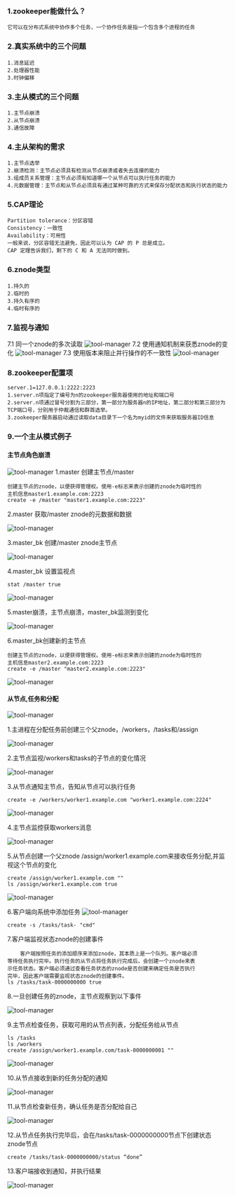 ### 1.zookeeper能做什么？

```
它可以在分布式系统中协作多个任务，一个协作任务是指一个包含多个进程的任务

```
### 2.真实系统中的三个问题

```
1.消息延迟
2.处理器性能
3.时钟偏移
```
### 3.主从模式的三个问题

```
1.主节点崩溃
2.从节点崩溃
3.通信故障
```
### 4.主从架构的需求

```
1.主节点选举
2.崩溃检测：主节点必须具有检测从节点崩溃或者失去连接的能力
3.组成员关系管理：主节点必须有知道哪一个从节点可以执行任务的能力
4.元数据管理：主节点和从节点必须具有通过某种可靠的方式来保存分配状态和执行状态的能力
```
### 5.CAP理论

```
Partition tolerance：分区容错
Consistency：一致性
Availability：可用性
一般来说，分区容错无法避免，因此可以认为 CAP 的 P 总是成立。
CAP 定理告诉我们，剩下的 C 和 A 无法同时做到。
```

### 6.znode类型

```
1.持久的
2.临时的
3.持久有序的
4.临时有序的
```

### 7.监视与通知
7.1 同一个znode的多次读取
![tool-manager](assets/zookeeper/zookeeper轮询.png)
7.2 使用通知机制来获悉znode的变化
![tool-manager](assets/zookeeper/zookeeper通知.png)
7.3 使用版本来阻止并行操作的不一致性
![tool-manager](assets/zookeeper/zookeeper版本.png)

### 8.zookeeper配置项

```
server.1=127.0.0.1:2222:2223
1.server.n项指定了编号为n的zookeeper服务器使用的地址和端口号
2.server.n项通过冒号分割为三部分，第一部分为服务器n的IP地址，第二部分和第三部分为TCP端口号，分别用于仲裁通信和群首选举。
3.zookeeper服务器启动通过读取data目录下一个名为myid的文件来获取服务器ID信息
```

### 9.一个主从模式例子


#### 主节点角色崩溃

![tool-manager](assets/zookeeper/zookeeper主节点崩溃1.png)
1.master 创建主节点/master

```
创建主节点的znode，以便获得管理权。使用-e标志来表示创建的znode为临时性的
主机信息master1.example.com:2223
create -e /master "master1.example.com:2223"
```

2.master 获取/master znode的元数据和数据

![tool-manager](assets/zookeeper/zookeeper主节点1.png)

3.master_bk 创建/master znode主节点

![tool-manager](assets/zookeeper/zookeeper主节点2.png)

4.master_bk 设置监视点

```
stat /master true
```
![tool-manager](assets/zookeeper/zookeeper监视点1.png)

5.master崩溃，主节点崩溃，master_bk监测到变化

![tool-manager](assets/zookeeper/zookeeper监视点2.png)

6.master_bk创建新的主节点

```
创建主节点的znode，以便获得管理权。使用-e标志来表示创建的znode为临时性的
主机信息master2.example.com:2223
create -e /master "master2.example.com:2223"

```
![tool-manager](assets/zookeeper/zookeeper主节点3.png)

#### 从节点,任务和分配


![tool-manager](assets/zookeeper/zookeeper从节点5.png)

1.主进程在分配任务前创建三个父znode，/workers，/tasks和/assign

![tool-manager](assets/zookeeper/zookeeper父znode.png)

2.主节点监视/workers和tasks的子节点的变化情况

![tool-manager](assets/zookeeper/zookeeper主节点4.png)

3.从节点通知主节点，告知从节点可以执行任务

```
create -e /workers/worker1.example.com "worker1.example.com:2224"
```
![tool-manager](assets/zookeeper/zookeeper从节点1.png)

4.主节点监控获取workers消息

![tool-manager](assets/zookeeper/zookeeper主节点5.png)

5.从节点创建一个父znode /assign/worker1.example.com来接收任务分配,并监视这个节点的变化

```
create /assign/worker1.example.com ""
ls /assign/worker1.example.com true
```
![tool-manager](assets/zookeeper/zookeeper从节点2.png)

6.客户端向系统中添加任务
![tool-manager](assets/zookeeper/zookeeper客户端2.png)


```
create -s /tasks/task- "cmd"
```

7.客户端监视状态znode的创建事件

```
	客户端按照任务的添加顺序来添加znode，其本质上是一个队列。客户端必须
等待任务执行完毕。执行任务的从节点将任务执行完成后，会创建一个znode来表
示任务状态。客户端必须通过查看任务状态的znode是否创建来确定任务是否执行
完毕，因此客户端需要监视状态znode的创建事件。
ls /tasks/task-0000000000 true
```
8.一旦创建任务的znode，主节点观察到以下事件

![tool-manager](assets/zookeeper/zookeeper主节点6.png)

9.主节点检查任务，获取可用的从节点列表，分配任务给从节点

```
ls /tasks
ls /workers
create /assign/worker1.example.com/task-0000000001 ""
```

![tool-manager](assets/zookeeper/zookeeper主节点7.png)

10.从节点接收到新的任务分配的通知

![tool-manager](assets/zookeeper/zookeeper从节点3.png)


11.从节点检查新任务，确认任务是否分配给自己

![tool-manager](assets/zookeeper/zookeeper从节点4.png)


12.从节点任务执行完毕后，会在/tasks/task-0000000000节点下创建状态znode节点

```
create /tasks/task-0000000000/status “done”
```

13.客户端接收到通知，并执行结果

![tool-manager](assets/zookeeper/zookeeper客户端1.png)





